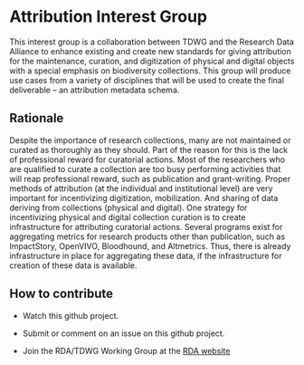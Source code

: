 # Attribution Interest Group

This interest group is a collaboration between TDWG and the Research Data Alliance to enhance existing and create new standards for giving attribution for the maintenance, curation, and digitization of physical and digital objects with a special emphasis on biodiversity collections. This group will produce use cases from a variety of disciplines that will be used to create the final deliverable – an attribution metadata schema.

## Rationale

Despite the importance of research collections, many are not maintained or curated as thoroughly as they should. Part of the reason for this is the lack of professional reward for curatorial actions. Most of the researchers who are qualified to curate a collection are too busy performing activities that will reap professional reward, such as publication and grant-writing. Proper methods of attribution (at the individual and institutional level) are very important for incentivizing digitization, mobilization. And sharing of data deriving from collections (physical and digital). One strategy for incentivizing physical and digital collection curation is to create infrastructure for attributing curatorial actions. Several programs exist for aggregating metrics for research products other than publication, such as ImpactStory, OpenVIVO, Bloodhound, and Altmetrics. Thus, there is already infrastructure in place for aggregating these data, if the infrastructure for creation of these data is available.

## How to contribute

* Watch this github project.

* Submit or comment on an issue on this github project.

* Join the RDA/TDWG Working Group at the [RDA website](https://www.rd-alliance.org/groups/metadata-standards-attribution-physical-and-digital-collections-stewardship.html)
